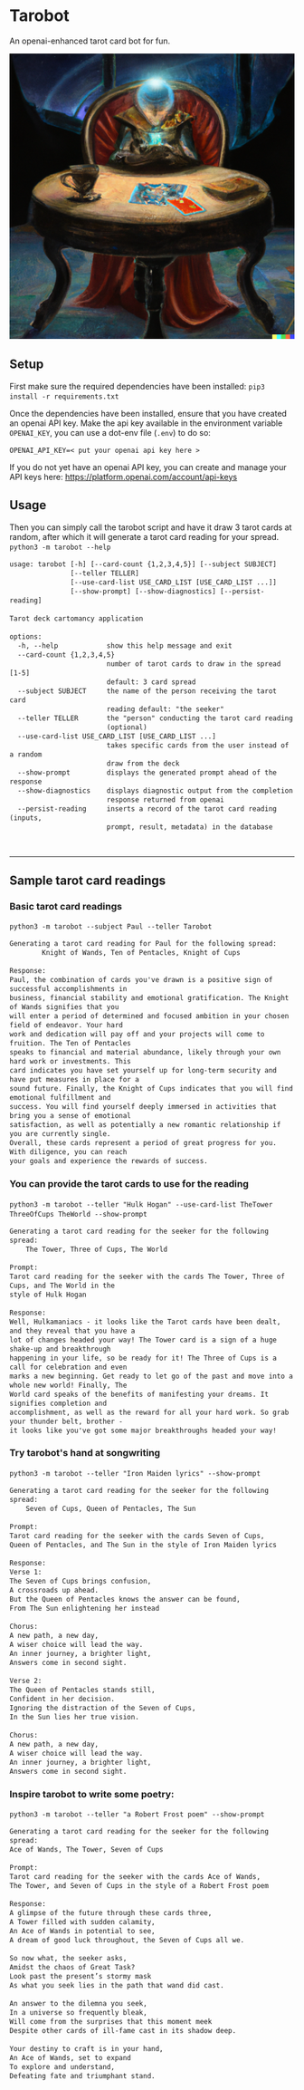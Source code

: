 # Tarobot
An openai-enhanced tarot card bot for fun.

![dall-e oil painting of a fortune-telling robot reading a tarot card spread while sitting at a round table with a glowing crystal ball in a dark room](docs/tarobot%20portrait.png)

## Setup
First make sure the required dependencies have been installed:
`pip3 install -r requirements.txt`

Once the dependencies have been installed, ensure that you have created an openai API key. Make the
api key available in the environment variable `OPENAI_KEY`, you can use a dot-env file (`.env`) to
do so:
```env
OPENAI_API_KEY=< put your openai api key here >
```

If you do not yet have an openai API key, you can create and manage your API keys here:
https://platform.openai.com/account/api-keys


## Usage
Then you can simply call the tarobot script and have it draw 3 tarot cards at random, after which
it will generate a tarot card reading for your spread.
`python3 -m tarobot --help`
```text
usage: tarobot [-h] [--card-count {1,2,3,4,5}] [--subject SUBJECT]
               [--teller TELLER]
               [--use-card-list USE_CARD_LIST [USE_CARD_LIST ...]]
               [--show-prompt] [--show-diagnostics] [--persist-reading]

Tarot deck cartomancy application

options:
  -h, --help            show this help message and exit
  --card-count {1,2,3,4,5}
                        number of tarot cards to draw in the spread [1-5]
                        default: 3 card spread
  --subject SUBJECT     the name of the person receiving the tarot card
                        reading default: "the seeker"
  --teller TELLER       the "person" conducting the tarot card reading
                        (optional)
  --use-card-list USE_CARD_LIST [USE_CARD_LIST ...]
                        takes specific cards from the user instead of a random
                        draw from the deck
  --show-prompt         displays the generated prompt ahead of the response
  --show-diagnostics    displays diagnostic output from the completion
                        response returned from openai
  --persist-reading     inserts a record of the tarot card reading (inputs,
                        prompt, result, metadata) in the database
```

<br />
<hr />

## Sample tarot card readings

### Basic tarot card readings
`python3 -m tarobot --subject Paul --teller Tarobot`
```text
Generating a tarot card reading for Paul for the following spread:
        Knight of Wands, Ten of Pentacles, Knight of Cups

Response:
Paul, the combination of cards you've drawn is a positive sign of successful accomplishments in
business, financial stability and emotional gratification. The Knight of Wands signifies that you
will enter a period of determined and focused ambition in your chosen field of endeavor. Your hard
work and dedication will pay off and your projects will come to fruition. The Ten of Pentacles
speaks to financial and material abundance, likely through your own hard work or investments. This
card indicates you have set yourself up for long-term security and have put measures in place for a
sound future. Finally, the Knight of Cups indicates that you will find emotional fulfillment and
success. You will find yourself deeply immersed in activities that bring you a sense of emotional
satisfaction, as well as potentially a new romantic relationship if you are currently single.
Overall, these cards represent a period of great progress for you. With diligence, you can reach
your goals and experience the rewards of success.
```

### You can provide the tarot cards to use for the reading
`python3 -m tarobot --teller "Hulk Hogan" --use-card-list TheTower ThreeOfCups TheWorld --show-prompt`
```text
Generating a tarot card reading for the seeker for the following spread:
	The Tower, Three of Cups, The World

Prompt:
Tarot card reading for the seeker with the cards The Tower, Three of Cups, and The World in the
style of Hulk Hogan

Response:
Well, Hulkamaniacs - it looks like the Tarot cards have been dealt, and they reveal that you have a
lot of changes headed your way! The Tower card is a sign of a huge shake-up and breakthrough
happening in your life, so be ready for it! The Three of Cups is a call for celebration and even
marks a new beginning. Get ready to let go of the past and move into a whole new world! Finally, The
World card speaks of the benefits of manifesting your dreams. It signifies completion and
accomplishment, as well as the reward for all your hard work. So grab your thunder belt, brother -
it looks like you've got some major breakthroughs headed your way!
```

### Try tarobot's hand at songwriting
`python3 -m tarobot --teller "Iron Maiden lyrics" --show-prompt`
```text
Generating a tarot card reading for the seeker for the following spread:
	Seven of Cups, Queen of Pentacles, The Sun

Prompt:
Tarot card reading for the seeker with the cards Seven of Cups,
Queen of Pentacles, and The Sun in the style of Iron Maiden lyrics

Response:
Verse 1:
The Seven of Cups brings confusion,
A crossroads up ahead.
But the Queen of Pentacles knows the answer can be found,
From The Sun enlightening her instead

Chorus:
A new path, a new day,
A wiser choice will lead the way.
An inner journey, a brighter light,
Answers come in second sight.

Verse 2:
The Queen of Pentacles stands still,
Confident in her decision.
Ignoring the distraction of the Seven of Cups,
In the Sun lies her true vision.

Chorus:
A new path, a new day,
A wiser choice will lead the way.
An inner journey, a brighter light,
Answers come in second sight.
```

### Inspire tarobot to write some poetry:
`python3 -m tarobot --teller "a Robert Frost poem" --show-prompt`
```text
Generating a tarot card reading for the seeker for the following spread:
Ace of Wands, The Tower, Seven of Cups

Prompt:
Tarot card reading for the seeker with the cards Ace of Wands,
The Tower, and Seven of Cups in the style of a Robert Frost poem

Response:
A glimpse of the future through these cards three,
A Tower filled with sudden calamity,
An Ace of Wands in potential to see,
A dream of good luck throughout, the Seven of Cups all we.

So now what, the seeker asks,
Amidst the chaos of Great Task?
Look past the present’s stormy mask
As what you seek lies in the path that wand did cast.

An answer to the dilemna you seek,
In a universe so frequently bleak,
Will come from the surprises that this moment meek
Despite other cards of ill-fame cast in its shadow deep.

Your destiny to craft is in your hand,
An Ace of Wands, set to expand
To explore and understand,
Defeating fate and triumphant stand.
```
